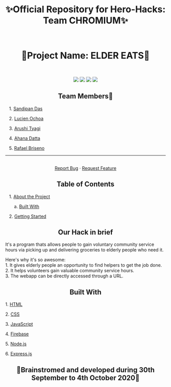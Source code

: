<h1 align="center">✨Official Repository for Hero-Hacks: Team CHROMIUM✨</h1>
<p>&nbsp;&nbsp;&nbsp;&nbsp;</p>
<h1 align="center">📱Project Name: ELDER EATS📱</h1>
<p>&nbsp;&nbsp;&nbsp;&nbsp;</p>
<p align="center">
  <img src="https://img.shields.io/github/forks/sandip2224/Hero-hacks"/>
  <img src="https://img.shields.io/github/stars/sandip2224/Hero-hacks"/>
  <img src="https://img.shields.io/github/issues-pr-closed/sandip2224/Hero-hacks"/>
  <img src="https://img.shields.io/github/repo-size/sandip2224/Hero-hacks"/>
</p>

<h2 align="center">Team Members🤝</h3>
  
  <p>&nbsp;&nbsp;&nbsp;1. <a href="https://github.com/sandip2224">Sandipan Das</a></p>
  
  <p>&nbsp;&nbsp;&nbsp;2. <a href="https://github.com/fuzzybio">Lucien Ochoa</a></p>
  
  <p>&nbsp;&nbsp;&nbsp;3. <a href="https://github.com/arushityagi29">Arushi Tyagi</a></p>
  
  <p>&nbsp;&nbsp;&nbsp;4. <a href="https://github.com/adata111">Ahana Datta</a></p>
  
  <p>&nbsp;&nbsp;&nbsp;5. <a href="https://github.com/adata111">Rafael Briseno</a></p>
  <hr>
  <!-- PROJECT LOGO -->
  <p align="center">
    <br />
    <a href="https://github.com/sandipan_2224/Hero-hacks/issues">Report Bug</a>
    ·
    <a href="https://github.com/sandipan_2224/Hero-hacks/issues">Request Feature</a>
  </p>
</p>


<!-- TABLE OF CONTENTS -->
<h2 align="center">Table of Contents</h2>

<p>&nbsp;&nbsp;&nbsp;1. <a href="#about-the-project">About the Project</a></p>
<p>&nbsp;&nbsp;&nbsp;&nbsp;&nbsp;&nbsp;&nbsp;a. <a href="#built-with">Built With</a></p>
<p>&nbsp;&nbsp;&nbsp;2. <a href="#getting-started">Getting Started</a></p>

<!-- ABOUT THE PROJECT -->
<h2 align="center" id="about-the-project">Our Hack in brief</h2>
<p>It's a program thats allows people to gain voluntary community service hours via picking up and delivering groceries to elderly people who need it.</p>

<p>Here's why it's so awesome:<br/>
1. It gives elderly people an opportunity to find helpers to get the job done.<br/>
2. It helps volunteers gain valuable community service hours.<br/>
3. The webapp can be directly accessed through a URL.
</p>

<!--BUILT WITH-->
<h2 align="center" id="built-with">Built With</h2>
<p>1. <a href="">HTML</a></p>
<p>2. <a href="">CSS</a></p>
<p>3. <a href="">JavaScript</a></p>
<p>4. <a href="">Firebase</a></p>
<p>5. <a href="">Node.js</a></p>
<p>6. <a href="">Express.js</a></p>

<h2 align="center">🔨Brainstromed and developed during 30th September to 4th October 2020🔨</h2>
